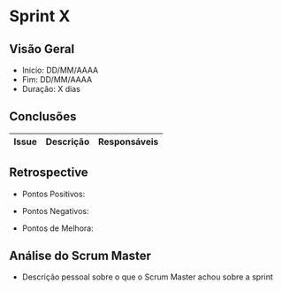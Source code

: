 # Sprint X
## Visão Geral
- Inicio: DD/MM/AAAA
- Fim: DD/MM/AAAA
- Duração: X dias
 
## Conclusões
| Issue | Descrição | Responsáveis |
|--|--|--|

## Retrospective
- Pontos Positivos:

- Pontos Negativos:

- Pontos de Melhora:

## Análise do Scrum Master
- Descrição pessoal sobre o que o Scrum Master achou sobre a sprint
